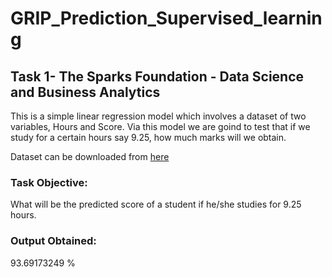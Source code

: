 # GRIP_Prediction_Supervised_learning


## Task 1- The Sparks Foundation - Data Science and Business Analytics

This is a simple linear regression model which involves a dataset of two variables, Hours and Score. 
Via this model we are goind to test that if we study for a certain hours say 9.25, how much marks will we obtain.

Dataset can be downloaded from [here](http://bit.ly/w-data)

### Task Objective:
 What will be the predicted score of a student if he/she studies for 9.25 hours.
 
 ### Output Obtained: 
 93.69173249 % 
 
 
